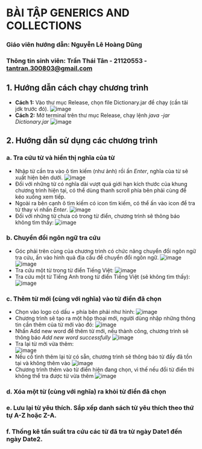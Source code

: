 # BÀI TẬP GENERICS AND COLLECTIONS
### Giáo viên hướng dẫn: Nguyễn Lê Hoàng Dũng
### Thông tin sinh viên: Trần Thái Tân - 21120553 - tantran.300803@gmail.com

## 1. Hướng dẫn cách chạy chương trình
- **Cách 1:** Vào thư mục Release, chọn file Dictionary.jar để chạy (cần tải jdk trước đó).
![image](https://user-images.githubusercontent.com/92630949/228587865-a9b6e7af-c59c-4802-b234-a44cfa7dc1f8.png)
- **Cách 2:** Mở terminal trên thư mục Release, chạy lệnh _java -jar Dictionary.jar_
![image](https://user-images.githubusercontent.com/92630949/228588424-ebcf8102-108f-42ec-998c-71dd6963333d.png)

## 2. Hướng dẫn sử dụng các chương trình
### a. Tra cứu từ và hiển thị nghĩa của từ
- Nhập từ cần tra vào ô tìm kiếm (như ảnh) rồi ấn *Enter*, nghĩa của từ sẽ xuất hiện bên dưới.
![image](https://user-images.githubusercontent.com/92630949/228589492-9a6e308b-0d34-45f5-9804-ee3dc42fcb5f.png)
- Đối với những từ có nghĩa dài vượt quá giới hạn kích thước của khung chương trình hiện tại, có thể dùng thanh scroll phía bên phải cùng để kéo xuống xem tiếp.
- Ngoài ra bên cạnh ô tìm kiếm có icon tìm kiếm, có thể ấn vào icon để tra từ thay vì nhấn *Enter*.
![image](https://user-images.githubusercontent.com/92630949/228590390-6deca710-47ff-4e53-92b6-b67e827d6f35.png)
- Đối với những từ chưa có trong từ điển, chương trình sẽ thông báo không tìm thấy:
![image](https://user-images.githubusercontent.com/92630949/228591554-2a2858d6-efbd-4a36-877e-45fc96c42cc2.png)

### b. Chuyển đổi ngôn ngữ tra cứu
- Góc phải trên cùng của chương trình có chức năng chuyển đổi ngôn ngữ tra cứu, ấn vào hình quả địa cầu để chuyển đổi ngôn ngữ.
![image](https://user-images.githubusercontent.com/92630949/228590938-c59ae1d8-81a1-422e-8222-e12fb643c592.png)
![image](https://user-images.githubusercontent.com/92630949/228590984-439d6da4-db61-4b74-b2f6-d861052a6b68.png)
- Tra cứu một từ trong từ điển Tiếng Việt:
![image](https://user-images.githubusercontent.com/92630949/228591131-edf87ba9-baf3-42aa-9e22-d570d0dc7978.png)
- Tra cứu một từ Tiếng Anh trong từ điển Tiếng Việt (sẽ không tìm thấy):
![image](https://user-images.githubusercontent.com/92630949/228591269-4ec8188f-9287-4217-b42a-aca6a16b06c0.png)

### c. Thêm từ mới (cùng với nghĩa) vào từ điển đã chọn
- Chọn vào logo có dấu + phía bên phải như hình:
![image](https://user-images.githubusercontent.com/92630949/228592330-847ffb9e-66de-4780-b0c4-f63de668cfe9.png)
- Chương trình sẽ tạo ra một hộp thoại mới, người dùng nhập những thông tin cần thêm của từ mới vào đó:
![image](https://user-images.githubusercontent.com/92630949/228593034-cc2921ee-ed3d-4f8e-9e34-9692bbc71fc3.png)
- Nhấn Add new word để thêm từ mới, nếu thành công, chương trình sẽ thông báo *Add new word successfully*
![image](https://user-images.githubusercontent.com/92630949/228593295-a2d0da6b-90e5-47f3-ae78-253d5ed8ff6c.png)
- Tra lại từ mới vừa thêm: </br>
![image](https://user-images.githubusercontent.com/92630949/228593482-8d9e026c-f228-4c9f-b05d-300a3d72fada.png)
- Nếu cố tình thêm lại từ có sẵn, chương trình sẽ thông báo từ đấy đã tồn tại và không thêm vào
![image](https://user-images.githubusercontent.com/92630949/228594941-4b5dc824-74d7-4f41-b838-22cdf889d88d.png)
- Chương trình thêm vào từ điển hiện đang chọn, vì thế nếu đổi từ điển thì không thể tra được từ vừa thêm
![image](https://user-images.githubusercontent.com/92630949/228595230-c4b23374-295c-4b63-bf65-6687708d2472.png)

### d. Xóa một từ (cùng với nghĩa) ra khỏi từ điển đã chọn
### e. Lưu lại từ yêu thích. Sắp xếp danh sách từ yêu thích theo thứ tự A-Z hoặc Z-A.
### f. Thống kê tần suất tra cứu các từ đã tra từ ngày Date1 đến ngày Date2.
